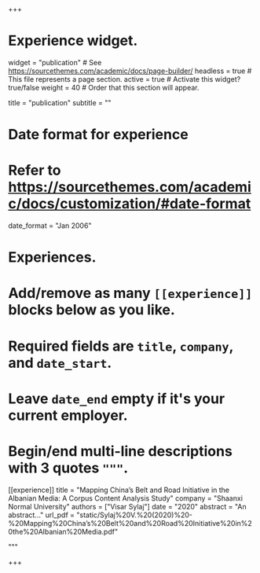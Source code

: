 +++

# Experience widget.
widget = "publication"  # See https://sourcethemes.com/academic/docs/page-builder/
headless = true  # This file represents a page section.
active = true  # Activate this widget? true/false
weight = 40  # Order that this section will appear.

title = "publication"
subtitle = ""

# Date format for experience
#   Refer to https://sourcethemes.com/academic/docs/customization/#date-format
date_format = "Jan 2006"

# Experiences.
#   Add/remove as many `[[experience]]` blocks below as you like.
#   Required fields are `title`, `company`, and `date_start`.
#   Leave `date_end` empty if it's your current employer.
#   Begin/end multi-line descriptions with 3 quotes `"""`.
[[experience]]
  title = "Mapping China’s Belt and Road Initiative in the Albanian Media: A Corpus Content Analysis Study"
  company = "Shaanxi Normal University"
  authors = ["Visar Sylaj"]
  date = "2020"
  abstract = "An abstract..."
  url_pdf = "static/Sylaj%20V.%20(2020)%20-%20Mapping%20China’s%20Belt%20and%20Road%20Initiative%20in%20the%20Albanian%20Media.pdf"
  
 
  """

+++
